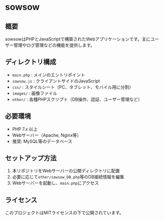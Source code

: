 # sowsow

## 概要
sowsowはPHPとJavaScriptで構築されたWebアプリケーションです。主にユーザー管理やログ管理などの機能を提供します。

## ディレクトリ構成
- `main.php` : メインのエントリポイント
- `sowsow.js` : クライアントサイドのJavaScript
- `css/` : スタイルシート（PC、タブレット、モバイル用に分割）
- `images/` : 画像ファイル
- `other/` : 各種PHPスクリプト（DB操作、認証、ユーザー管理など）

## 必要環境
- PHP 7.x 以上
- Webサーバー（Apache, Nginx等）
- 推奨: MySQL等のデータベース

## セットアップ方法
1. 本リポジトリをWebサーバーの公開ディレクトリに配置
2. 必要に応じて`other/sowsow_DB.php`等のDB接続情報を編集
3. Webサーバーを起動し、`main.php`にアクセス

## ライセンス
このプロジェクトはMITライセンスの下で公開されています。
